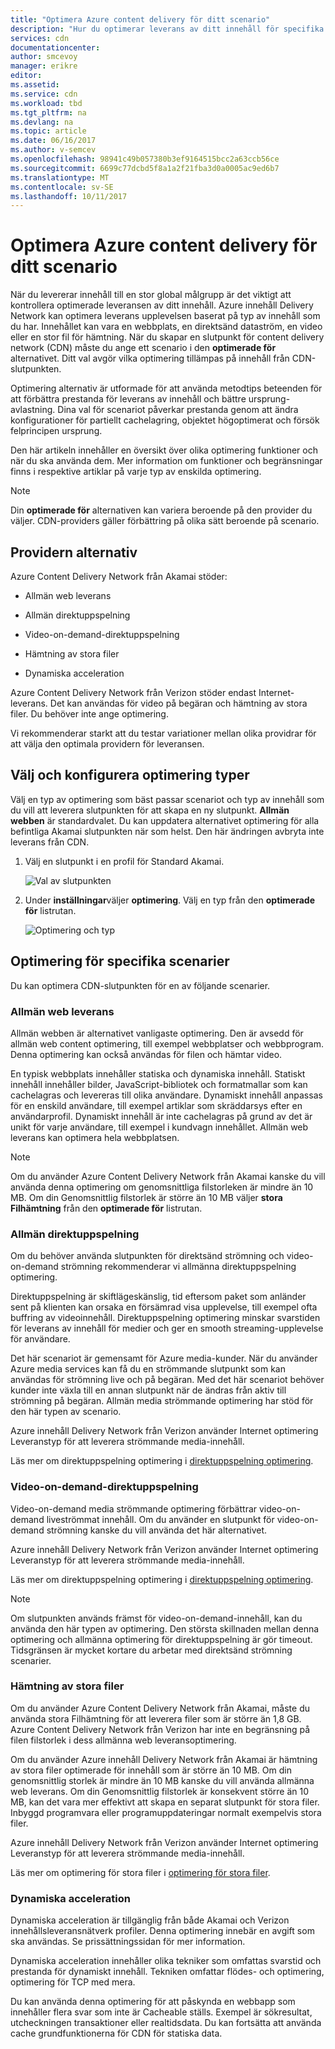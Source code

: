 ```yaml
---
title: "Optimera Azure content delivery för ditt scenario"
description: "Hur du optimerar leverans av ditt innehåll för specifika scenarier"
services: cdn
documentationcenter: 
author: smcevoy
manager: erikre
editor: 
ms.assetid: 
ms.service: cdn
ms.workload: tbd
ms.tgt_pltfrm: na
ms.devlang: na
ms.topic: article
ms.date: 06/16/2017
ms.author: v-semcev
ms.openlocfilehash: 98941c49b057380b3ef9164515bcc2a63ccb56ce
ms.sourcegitcommit: 6699c77dcbd5f8a1a2f21fba3d0a0005ac9ed6b7
ms.translationtype: MT
ms.contentlocale: sv-SE
ms.lasthandoff: 10/11/2017
---
```

# <a name="optimize-azure-content-delivery-for-your-scenario"></a>Optimera Azure content delivery för ditt scenario

När du levererar innehåll till en stor global målgrupp är det viktigt att kontrollera optimerade leveransen av ditt innehåll. Azure innehåll Delivery Network kan optimera leverans upplevelsen baserat på typ av innehåll som du har. Innehållet kan vara en webbplats, en direktsänd dataström, en video eller en stor fil för hämtning. När du skapar en slutpunkt för content delivery network (CDN) måste du ange ett scenario i den **optimerade för** alternativet. Ditt val avgör vilka optimering tillämpas på innehåll från CDN-slutpunkten.

Optimering alternativ är utformade för att använda metodtips beteenden för att förbättra prestanda för leverans av innehåll och bättre ursprung-avlastning. Dina val för scenariot påverkar prestanda genom att ändra konfigurationer för partiellt cachelagring, objektet högoptimerat och försök felprincipen ursprung. 

Den här artikeln innehåller en översikt över olika optimering funktioner och när du ska använda dem. Mer information om funktioner och begränsningar finns i respektive artiklar på varje typ av enskilda optimering.

> [!NOTE]
> Din **optimerade för** alternativen kan variera beroende på den provider du väljer. CDN-providers gäller förbättring på olika sätt beroende på scenario. 

## <a name="provider-options"></a>Providern alternativ

Azure Content Delivery Network från Akamai stöder:

* Allmän web leverans 

* Allmän direktuppspelning

* Video-on-demand-direktuppspelning

* Hämtning av stora filer

* Dynamiska acceleration 

Azure Content Delivery Network från Verizon stöder endast Internet-leverans. Det kan användas för video på begäran och hämtning av stora filer. Du behöver inte ange optimering.

Vi rekommenderar starkt att du testar variationer mellan olika providrar för att välja den optimala providern för leveransen.

## <a name="select-and-configure-optimization-types"></a>Välj och konfigurera optimering typer

Välj en typ av optimering som bäst passar scenariot och typ av innehåll som du vill att leverera slutpunkten för att skapa en ny slutpunkt. **Allmän webben** är standardvalet. Du kan uppdatera alternativet optimering för alla befintliga Akamai slutpunkten när som helst. Den här ändringen avbryta inte leverans från CDN. 

1. Välj en slutpunkt i en profil för Standard Akamai.

    ![Val av slutpunkten ](./media/cdn-optimization-overview/01_Akamai.png)

2. Under **inställningar**väljer **optimering**. Välj en typ från den **optimerade för** listrutan.

    ![Optimering och typ](./media/cdn-optimization-overview/02_Select.png)

## <a name="optimization-for-specific-scenarios"></a>Optimering för specifika scenarier

Du kan optimera CDN-slutpunkten för en av följande scenarier. 

### <a name="general-web-delivery"></a>Allmän web leverans

Allmän webben är alternativet vanligaste optimering. Den är avsedd för allmän web content optimering, till exempel webbplatser och webbprogram. Denna optimering kan också användas för filen och hämtar video.

En typisk webbplats innehåller statiska och dynamiska innehåll. Statiskt innehåll innehåller bilder, JavaScript-bibliotek och formatmallar som kan cachelagras och levereras till olika användare. Dynamiskt innehåll anpassas för en enskild användare, till exempel artiklar som skräddarsys efter en användarprofil. Dynamiskt innehåll är inte cachelagras på grund av det är unikt för varje användare, till exempel i kundvagn innehållet. Allmän web leverans kan optimera hela webbplatsen. 

> [!NOTE]
> Om du använder Azure Content Delivery Network från Akamai kanske du vill använda denna optimering om genomsnittliga filstorleken är mindre än 10 MB. Om din Genomsnittlig filstorlek är större än 10 MB väljer **stora Filhämtning** från den **optimerade för** listrutan.

### <a name="general-media-streaming"></a>Allmän direktuppspelning

Om du behöver använda slutpunkten för direktsänd strömning och video-on-demand strömning rekommenderar vi allmänna direktuppspelning optimering.

Direktuppspelning är skiftlägeskänslig, tid eftersom paket som anländer sent på klienten kan orsaka en försämrad visa upplevelse, till exempel ofta buffring av videoinnehåll. Direktuppspelning optimering minskar svarstiden för leverans av innehåll för medier och ger en smooth streaming-upplevelse för användare. 

Det här scenariot är gemensamt för Azure media-kunder. När du använder Azure media services kan få du en strömmande slutpunkt som kan användas för strömning live och på begäran. Med det här scenariot behöver kunder inte växla till en annan slutpunkt när de ändras från aktiv till strömning på begäran. Allmän media strömmande optimering har stöd för den här typen av scenario.

Azure innehåll Delivery Network från Verizon använder Internet optimering Leveranstyp för att leverera strömmande media-innehåll.

Läs mer om direktuppspelning optimering i [direktuppspelning optimering](cdn-media-streaming-optimization.md).

### <a name="video-on-demand-media-streaming"></a>Video-on-demand-direktuppspelning

Video-on-demand media strömmande optimering förbättrar video-on-demand liveströmmat innehåll. Om du använder en slutpunkt för video-on-demand strömning kanske du vill använda det här alternativet.

Azure innehåll Delivery Network från Verizon använder Internet optimering Leveranstyp för att leverera strömmande media-innehåll.

Läs mer om direktuppspelning optimering i [direktuppspelning optimering](cdn-media-streaming-optimization.md).

> [!NOTE]
> Om slutpunkten används främst för video-on-demand-innehåll, kan du använda den här typen av optimering. Den största skillnaden mellan denna optimering och allmänna optimering för direktuppspelning är gör timeout. Tidsgränsen är mycket kortare du arbetar med direktsänd strömning scenarier.

### <a name="large-file-download"></a>Hämtning av stora filer

Om du använder Azure Content Delivery Network från Akamai, måste du använda stora Filhämtning för att leverera filer som är större än 1,8 GB. Azure Content Delivery Network från Verizon har inte en begränsning på filen filstorlek i dess allmänna web leveransoptimering.

Om du använder Azure innehåll Delivery Network från Akamai är hämtning av stora filer optimerade för innehåll som är större än 10 MB. Om din genomsnittlig storlek är mindre än 10 MB kanske du vill använda allmänna web leverans. Om din Genomsnittlig filstorlek är konsekvent större än 10 MB, kan det vara mer effektivt att skapa en separat slutpunkt för stora filer. Inbyggd programvara eller programuppdateringar normalt exempelvis stora filer.

Azure innehåll Delivery Network från Verizon använder Internet optimering Leveranstyp för att leverera strömmande media-innehåll.

Läs mer om optimering för stora filer i [optimering för stora filer](cdn-large-file-optimization.md).

### <a name="dynamic-site-acceleration"></a>Dynamiska acceleration

 Dynamiska acceleration är tillgänglig från både Akamai och Verizon innehållsleveransnätverk profiler. Denna optimering innebär en avgift som ska användas. Se prissättningssidan för mer information.

Dynamiska acceleration innehåller olika tekniker som omfattas svarstid och prestanda för dynamiskt innehåll. Tekniken omfattar flödes- och optimering, optimering för TCP med mera. 

Du kan använda denna optimering för att påskynda en webbapp som innehåller flera svar som inte är Cacheable ställs. Exempel är sökresultat, utcheckningen transaktioner eller realtidsdata. Du kan fortsätta att använda cache grundfunktionerna för CDN för statiska data. 



